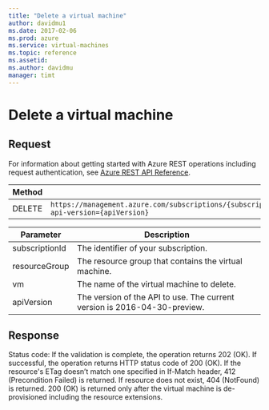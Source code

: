 ```yaml
---
title: "Delete a virtual machine"
author: davidmu1
ms.date: 2017-02-06
ms.prod: azure
ms.service: virtual-machines
ms.topic: reference
ms.assetid:
ms.author: davidmu
manager: timt
---
```


# Delete a virtual machine    
    
## Request    
 
For information about getting started with Azure REST operations including request authentication, see [Azure REST API Reference](../../../index.md).    
    
| Method | Request URI |    
|--------|-------------|    
| DELETE | `https://management.azure.com/subscriptions/{subscriptionId}/resourceGroups/{resourceGroup}/providers/Microsoft.Compute/virtualMachines/{vm}?api-version={apiVersion}` |    

| Parameter | Description |
| --------- | ----------- |
| subscriptionId | The identifier of your subscription. |
| resourceGroup | The resource group that contains the virtual machine. |
| vm | The name of the virtual machine to delete. |
| apiVersion | The version of the API to use. The current version is 2016-04-30-preview. |
    
## Response

Status code: If the validation is complete, the operation returns 202 (OK). If successful, the operation returns HTTP status code of 200 (OK). If the resource's ETag doesn’t match one specified in If-Match header, 412 (Precondition Failed) is returned. If resource does not exist, 404 (NotFound) is returned. 200 (OK) is returned only after the virtual machine is de-provisioned including the resource extensions.